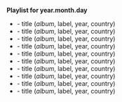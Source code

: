 **Playlist for year.month.day**

* []() - title (_album_, label, year, country)
* []() - title (_album_, label, year, country)
* []() - title (_album_, label, year, country)
* []() - title (_album_, label, year, country)
* []() - title (_album_, label, year, country)
* []() - title (_album_, label, year, country)
* []() - title (_album_, label, year, country)
* []() - title (_album_, label, year, country)
* []() - title (_album_, label, year, country)
* []() - title (_album_, label, year, country)
